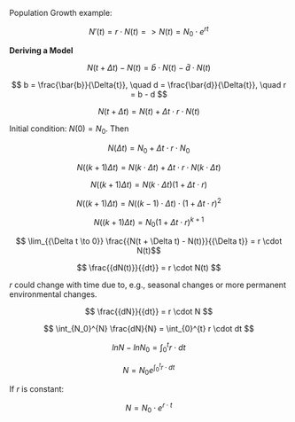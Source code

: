 Population Growth example:

$$ N'(t) = r \cdot N(t) => N(t) = N_0 \cdot e^{rt} $$

**Deriving a Model**

$$ N(t + \Delta{t}) - N(t) = \bar{b} \cdot N(t) - \bar{d} \cdot N(t) $$

$$ b = \frac{\bar{b}}{\Delta{t}}, \quad  d = \frac{\bar{d}}{\Delta{t}}, \quad r = b - d $$

$$ N(t + \Delta{t}) = N(t) + \Delta{t} \cdot r \cdot N(t) $$

Initial condition: $N(0) = N_0$. Then

$$ N(\Delta{t}) = N_0 + \Delta{t} \cdot r \cdot N_0 $$

$$ N((k + 1)\Delta{t}) = N(k \cdot \Delta{t}) + \Delta{t} \cdot r \cdot N(k \cdot \Delta{t}) $$

$$ N((k+ 1)\Delta{t}) = N(k \cdot \Delta{t})(1+ \Delta{t} \cdot r) $$

$$ N((k+ 1)\Delta{t}) = N((k -1) \cdot \Delta{t}) \cdot (1 + \Delta{t} \cdot r)^2 $$

$$ N((k+ 1)\Delta{t}) = N_0 (1 + \Delta{t} \cdot r)^{k+1} $$

$$ \lim_{{\Delta t \to 0}} \frac{{N(t + \Delta t) - N(t)}}{{\Delta t}} = r \cdot N(t)$$

$$ \frac{{dN(t)}}{{dt}} = r \cdot N(t) $$

$\textit{r}$ could change with time due to, e.g., seasonal changes or more permanent environmental changes.

$$ \frac{{dN}}{{dt}} = r \cdot N $$ 

$$ \int_{N_0}^{N} \frac{dN}{N} = \int_{0}^{t} r \cdot dt $$

$$ ln N - ln N_0 = \int_{0}^{t} r \cdot dt $$

$$ N = N_0 e^{\int_{0}^{t} r \cdot dt} $$

If $\textit{r}$ is constant:

$$ N = N_0 \cdot e^{r \cdot t} $$


